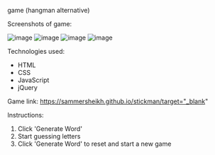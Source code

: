 <stickman> game (hangman alternative)

Screenshots of game:

![image](https://user-images.githubusercontent.com/51171667/157731280-1557db4e-bf94-420d-affd-391e24184950.png)
![image](https://user-images.githubusercontent.com/51171667/157731331-320948cf-3169-4cd1-b844-0ff3476d385c.png)
![image](https://user-images.githubusercontent.com/51171667/157731359-05256d4f-893e-4758-9693-98ed053a3811.png)
![image](https://user-images.githubusercontent.com/51171667/157731378-80fb7b88-b724-4746-8c3e-d75aa1c4aa84.png)


Technologies used:
* HTML
* CSS
* JavaScript
* jQuery

Game link: https://sammersheikh.github.io/stickman/target="_blank"
  

Instructions:
1. Click 'Generate Word'
2. Start guessing letters
3. Click 'Generate Word' to reset and start a new game
